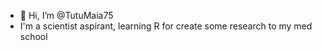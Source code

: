 - 👋 Hi, I’m @TutuMaia75
- I'm a scientist aspirant, learning R for create some research to my med school
